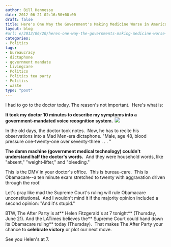 ```yaml
---
author: Bill Hennessy
date: 2012-06-21 02:16:50+00:00
draft: false
title: Here's One Way the Government's Making Medicine Worse in America
layout: blog
#url: e/2012/06/20/heres-one-way-the-governments-making-medicine-worse-in-america/
categories:
- Politics
tags:
- bureaucracy
- dictaphone
- government mandate
- Livingcare
- Politics
- Politics tea party
- Politics
- waste
type: "post"
---
```


I had to go to the doctor today. The reason's not important.  Here's what is:

**It took my doctor 10 minutes to describe my symptoms into a government-mandated voice recognition system.  [![](https://ludicrite.files.wordpress.com/2012/06/04_dictaphone.jpg)
](https://ludicrite.files.wordpress.com/2012/06/04_dictaphone.jpg)**

In the old days, the doctor took notes.  Now, he has to recite his observations into a Mad Men-era dictaphone. "Male, age 48, blood pressure one-twenty-one over seventy-three . . . "

**The damn machine (government medical technology) couldn't understand half the doctor's words.**  And they were household words, like "absent," "weight-lifter," and "bleeding."

This is the DMV in your doctor's office.  This is bureau-care.  This is Obamacare--a ten minute exam stretched to twenty with aggravation driven through the roof.

Let's pray like mad the Supreme Court's ruling will rule Obamacare unconstitutional.  And I wouldn't mind it if the majority opinion included a second opinion: "And it's stupid."

BTW, The After Party is at** Helen Fitzgerald's at 7 tonight** (Thursday, June 21). And the LATimes believes the** Supreme Court could hand down its Obamacare ruling** today (Thursday).  That makes The After Party your chance to **celebrate victory** or plot our next move.

See you Helen's at 7.
